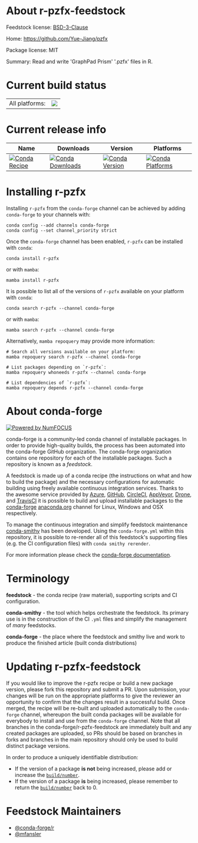 About r-pzfx-feedstock
======================

Feedstock license: [BSD-3-Clause](https://github.com/conda-forge/r-pzfx-feedstock/blob/main/LICENSE.txt)

Home: https://github.com/Yue-Jiang/pzfx

Package license: MIT

Summary: Read and write 'GraphPad Prism' '.pzfx' files in R.

Current build status
====================


<table><tr><td>All platforms:</td>
    <td>
      <a href="https://dev.azure.com/conda-forge/feedstock-builds/_build/latest?definitionId=13833&branchName=main">
        <img src="https://dev.azure.com/conda-forge/feedstock-builds/_apis/build/status/r-pzfx-feedstock?branchName=main">
      </a>
    </td>
  </tr>
</table>

Current release info
====================

| Name | Downloads | Version | Platforms |
| --- | --- | --- | --- |
| [![Conda Recipe](https://img.shields.io/badge/recipe-r--pzfx-green.svg)](https://anaconda.org/conda-forge/r-pzfx) | [![Conda Downloads](https://img.shields.io/conda/dn/conda-forge/r-pzfx.svg)](https://anaconda.org/conda-forge/r-pzfx) | [![Conda Version](https://img.shields.io/conda/vn/conda-forge/r-pzfx.svg)](https://anaconda.org/conda-forge/r-pzfx) | [![Conda Platforms](https://img.shields.io/conda/pn/conda-forge/r-pzfx.svg)](https://anaconda.org/conda-forge/r-pzfx) |

Installing r-pzfx
=================

Installing `r-pzfx` from the `conda-forge` channel can be achieved by adding `conda-forge` to your channels with:

```
conda config --add channels conda-forge
conda config --set channel_priority strict
```

Once the `conda-forge` channel has been enabled, `r-pzfx` can be installed with `conda`:

```
conda install r-pzfx
```

or with `mamba`:

```
mamba install r-pzfx
```

It is possible to list all of the versions of `r-pzfx` available on your platform with `conda`:

```
conda search r-pzfx --channel conda-forge
```

or with `mamba`:

```
mamba search r-pzfx --channel conda-forge
```

Alternatively, `mamba repoquery` may provide more information:

```
# Search all versions available on your platform:
mamba repoquery search r-pzfx --channel conda-forge

# List packages depending on `r-pzfx`:
mamba repoquery whoneeds r-pzfx --channel conda-forge

# List dependencies of `r-pzfx`:
mamba repoquery depends r-pzfx --channel conda-forge
```


About conda-forge
=================

[![Powered by
NumFOCUS](https://img.shields.io/badge/powered%20by-NumFOCUS-orange.svg?style=flat&colorA=E1523D&colorB=007D8A)](https://numfocus.org)

conda-forge is a community-led conda channel of installable packages.
In order to provide high-quality builds, the process has been automated into the
conda-forge GitHub organization. The conda-forge organization contains one repository
for each of the installable packages. Such a repository is known as a *feedstock*.

A feedstock is made up of a conda recipe (the instructions on what and how to build
the package) and the necessary configurations for automatic building using freely
available continuous integration services. Thanks to the awesome service provided by
[Azure](https://azure.microsoft.com/en-us/services/devops/), [GitHub](https://github.com/),
[CircleCI](https://circleci.com/), [AppVeyor](https://www.appveyor.com/),
[Drone](https://cloud.drone.io/welcome), and [TravisCI](https://travis-ci.com/)
it is possible to build and upload installable packages to the
[conda-forge](https://anaconda.org/conda-forge) [anaconda.org](https://anaconda.org/)
channel for Linux, Windows and OSX respectively.

To manage the continuous integration and simplify feedstock maintenance
[conda-smithy](https://github.com/conda-forge/conda-smithy) has been developed.
Using the ``conda-forge.yml`` within this repository, it is possible to re-render all of
this feedstock's supporting files (e.g. the CI configuration files) with ``conda smithy rerender``.

For more information please check the [conda-forge documentation](https://conda-forge.org/docs/).

Terminology
===========

**feedstock** - the conda recipe (raw material), supporting scripts and CI configuration.

**conda-smithy** - the tool which helps orchestrate the feedstock.
                   Its primary use is in the construction of the CI ``.yml`` files
                   and simplify the management of *many* feedstocks.

**conda-forge** - the place where the feedstock and smithy live and work to
                  produce the finished article (built conda distributions)


Updating r-pzfx-feedstock
=========================

If you would like to improve the r-pzfx recipe or build a new
package version, please fork this repository and submit a PR. Upon submission,
your changes will be run on the appropriate platforms to give the reviewer an
opportunity to confirm that the changes result in a successful build. Once
merged, the recipe will be re-built and uploaded automatically to the
`conda-forge` channel, whereupon the built conda packages will be available for
everybody to install and use from the `conda-forge` channel.
Note that all branches in the conda-forge/r-pzfx-feedstock are
immediately built and any created packages are uploaded, so PRs should be based
on branches in forks and branches in the main repository should only be used to
build distinct package versions.

In order to produce a uniquely identifiable distribution:
 * If the version of a package **is not** being increased, please add or increase
   the [``build/number``](https://docs.conda.io/projects/conda-build/en/latest/resources/define-metadata.html#build-number-and-string).
 * If the version of a package **is** being increased, please remember to return
   the [``build/number``](https://docs.conda.io/projects/conda-build/en/latest/resources/define-metadata.html#build-number-and-string)
   back to 0.

Feedstock Maintainers
=====================

* [@conda-forge/r](https://github.com/orgs/conda-forge/teams/r/)
* [@mfansler](https://github.com/mfansler/)

